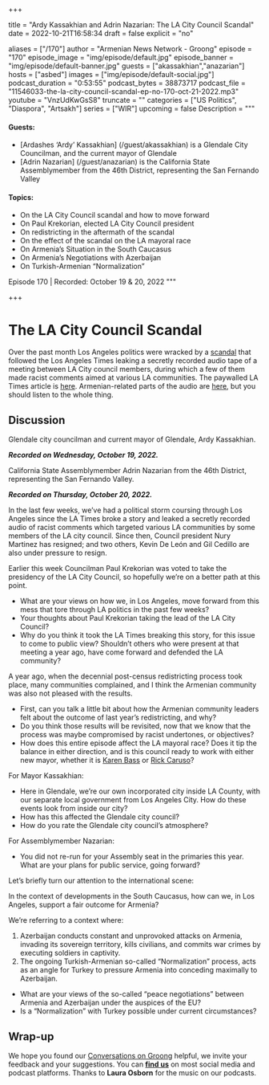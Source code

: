 
+++

title = "Ardy Kassakhian and Adrin Nazarian: The LA City Council Scandal"
date = 2022-10-21T16:58:34
draft = false
explicit = "no"

aliases = ["/170"]
author = "Armenian News Network - Groong"
episode = "170"
episode_image = "img/episode/default.jpg"
episode_banner = "img/episode/default-banner.jpg"
guests = ["akassakhian","anazarian"]
hosts = ["asbed"]
images = ["img/episode/default-social.jpg"]
podcast_duration = "0:53:55"
podcast_bytes = 38873717
podcast_file = "11546033-the-la-city-council-scandal-ep-no-170-oct-21-2022.mp3"
youtube = "VnzUdKwGsS8"
truncate = ""
categories = ["US Politics", "Diaspora", "Artsakh"]
series = ["WIR"]
upcoming = false
Description = """

#### Guests:
* [Ardashes ‘Ardy’ Kassakhian] (/guest/akassakhian) is a Glendale City Councilman, and the current mayor of Glendale
* [Adrin Nazarian] (/guest/anazarian) is the California State Assemblymember from the 46th District, representing the San Fernando Valley

#### Topics:
* On the LA City Council scandal and how to move forward
* On Paul Krekorian, elected LA City Council president
* On redistricting in the aftermath of the scandal
* On the effect of the scandal on the LA mayoral race
* On Armenia’s Situation in the South Caucasus
* On Armenia’s Negotiations with Azerbaijan
* On Turkish-Armenian “Normalization”

Episode 170 | Recorded: October 19 & 20, 2022
"""

+++

# The LA City Council Scandal

Over the past month Los Angeles politics were wracked by a [scandal](https://www.vox.com/policy-and-politics/23404926/los-angeles-city-council-racist-recording-scandal-explained) that followed the Los Angeles Times leaking a secretly recorded audio tape of a meeting between LA City council members, during which a few of them made racist comments aimed at various LA communities. The paywalled LA Times article is [here](https://www.latimes.com/california/story/2022-10-09/city-council-leaked-audio-nury-martinez-kevin-de-leon-gil-cedillo). Armenian-related parts of the audio are [here](https://twitter.com/knockdotla/status/1579511891877310466?s=46&t=cXdt8UNoYEyGuS_cS1IWaQ), but you should listen to the whole thing.


## Discussion

Glendale city councilman and current mayor of Glendale, Ardy Kassakhian.

**_Recorded on Wednesday, October 19, 2022._**

California State Assemblymember Adrin Nazarian from the 46th District, representing the San Fernando Valley.

**_Recorded on Thursday, October 20, 2022._**

In the last few weeks, we’ve had a political storm coursing through Los Angeles since the LA Times broke a story and leaked a secretly recorded audio of racist comments which targeted various LA communities by some members of the LA city council. Since then, Council president Nury Martinez has resigned; and two others, Kevin De León and Gil Cedillo are also under pressure to resign.

Earlier this week Councilman Paul Krekorian was voted to take the presidency of the LA City Council, so hopefully we’re on a better path at this point.

* What are your views on how we, in Los Angeles, move forward from this mess that tore through LA politics in the past few weeks?
* Your thoughts about Paul Krekorian taking the lead of the LA City Council?
* Why do you think it took the LA Times breaking this story, for this issue to come to public view? Shouldn’t others who were present at that meeting a year ago, have come forward and defended the LA community?


A year ago, when the decennial post-census redistricting process took place, many communities complained, and I think the Armenian community was also not pleased with the results.

* First, can you talk a little bit about how the Armenian community leaders felt about the outcome of last year’s redistricting, and why? 
* Do you think those results will be revisited, now that we know that the process was maybe compromised by racist undertones, or objectives?
* How does this entire episode affect the LA mayoral race? Does it tip the balance in either direction, and is this council ready to work with either new mayor, whether it is [Karen Bass](https://twitter.com/KarenBassLA) or [Rick Caruso](https://twitter.com/RickCarusoLA)?


For Mayor Kassakhian:

* Here in Glendale, we’re our own incorporated city inside LA County, with our separate local government from Los Angeles City. How do these events look from inside our city?
* How has this affected the Glendale city council?
* How do you rate the Glendale city council’s atmosphere?


For Assemblymember Nazarian:

* You did not re-run for your Assembly seat in the primaries this year. What are your plans for public service, going forward?


Let’s briefly turn our attention to the international scene:

In the context of developments in the South Caucasus, how can we, in Los Angeles, support a fair outcome for Armenia?

We’re referring to a context where:

1. Azerbaijan conducts constant and unprovoked attacks on Armenia, invading its sovereign territory, kills civilians, and commits war crimes by executing soldiers in captivity.
2. The ongoing Turkish-Armenian so-called “Normalization” process, acts as an angle for Turkey to pressure Armenia into conceding maximally to Azerbaijan.
* What are your views of the so-called “peace negotiations” between Armenia and Azerbaijan under the auspices of the EU?
* Is a “Normalization” with Turkey possible under current circumstances?


## Wrap-up

We hope you found our [Conversations on Groong](/series/cog/) helpful, we invite your feedback and your suggestions. You can [**find us**](https://linktr.ee/groong) on most social media and podcast platforms. Thanks to **Laura Osborn** for the music on our podcasts.
